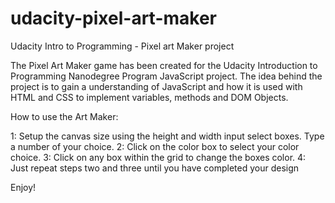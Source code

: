 # udacity-pixel-art-maker
Udacity Intro to Programming - Pixel art Maker project

The Pixel Art Maker game has been created for the Udacity Introduction to Programming Nanodegree Program JavaScript project. 
The idea behind the project is to gain a understanding of JavaScript and how it is used with HTML and CSS to implement variables, methods and DOM Objects.

How to use the Art Maker:

1: Setup the canvas size using the height and width input select boxes. Type a number of your choice.
2: Click on the color box to select your color choice.
3: Click on any box within the grid to change the boxes color.
4: Just repeat steps two and three until you have completed your design

Enjoy!
